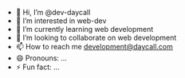 - 👋 Hi, I’m @dev-daycall
- 👀 I’m interested in web-dev
- 🌱 I’m currently learning web development
- 💞️ I’m looking to collaborate on web development
- 📫 How to reach me development@daycall.com
- 😄 Pronouns: ...
- ⚡ Fun fact: ...

<!---
dev-daycall/dev-daycall is a ✨ special ✨ repository because its `README.md` (this file) appears on your GitHub profile.
You can click the Preview link to take a look at your changes.
--->
